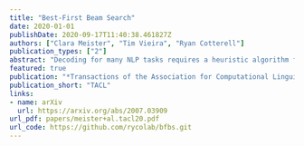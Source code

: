 ```yaml
---
title: "Best-First Beam Search"
date: 2020-01-01
publishDate: 2020-09-17T11:40:38.461827Z
authors: ["Clara Meister", "Tim Vieira", "Ryan Cotterell"]
publication_types: ["2"]
abstract: "Decoding for many NLP tasks requires a heuristic algorithm for approximating exact search since the full search space is often intractable if not simply too large to traverse efficiently. The default algorithm for this job is beam search---a pruned version of breadth-first search---which in practice, returns better results than exact inference due to beneficial search bias. In this work, we show that standard beam search is a computationally inefficient choice for many decoding tasks; specifically, when the scoring function is a monotonic function in sequence length, other search algorithms can be used to reduce the number of calls to the scoring function (e.g., a neural network), which is often the bottleneck computation. We propose best-first beam search, an algorithm that provably returns the same set of results as standard beam search, albeit in the minimum number of scoring function calls to guarantee optimality (modulo beam size).  We show that best-first beam search can be used with length normalization and mutual information decoding, among other rescoring functions.  Lastly, we propose a memory-reduced variant of best-first beam search, which has a similar search bias in terms of downstream performance, but runs in a fraction of the time."
featured: true
publication: "*Transactions of the Association for Computational Linguistics*"
publication_short: "TACL"
links:
- name: arXiv
  url: https://arxiv.org/abs/2007.03909
url_pdf: papers/meister+al.tacl20.pdf
url_code: https://github.com/rycolab/bfbs.git
---
```



